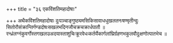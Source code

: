 +++
title = "३६ एकविंशतिमहादोषाः"

+++
अथैकविंशतिमहादोषाः दुःपञ्चाङ्गुष्ठ्यमसिकिसावाधधुखलतनःषण्मृतीन्दुः सितोरौसंक्रान्तिर्गण्डदोषःसखलभदिनजौचक्रचक्रार्धपातौ ॥
रन्ध्रंलग्नंकुवर्गोस्तगखलउअदयास्ताशुचिःक्रूरवेधःकर्तर्येकार्गलांघ्रिर्ग्रहणभकुलवौदुःक्षणोत्पातभेच ॥

